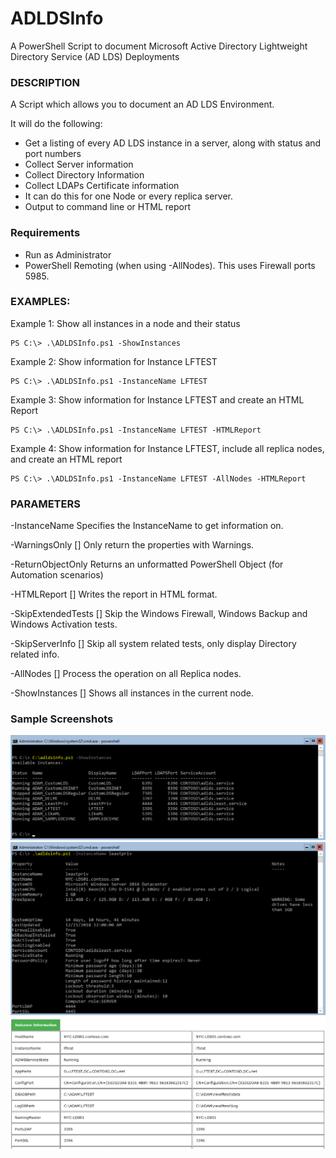 # ADLDSInfo
A PowerShell Script to document Microsoft Active Directory Lightweight Directory Service (AD LDS) Deployments

### DESCRIPTION
A Script which allows you to document an AD LDS Environment.

It will do the following:

* Get a listing of every AD LDS instance in a server, along with status and port numbers
* Collect Server information
* Collect Directory Information
* Collect LDAPs Certificate information
* It can do this for one Node or every replica server.
* Output to command line or HTML report

### Requirements

* Run as Administrator
* PowerShell Remoting (when using -AllNodes). This uses Firewall ports 5985.



### EXAMPLES:

Example 1:  Show all instances in a node and their status

	PS C:\> .\ADLDSInfo.ps1 -ShowInstances

Example 2:  Show information for Instance LFTEST

	PS C:\> .\ADLDSInfo.ps1 -InstanceName LFTEST

Example 3:  Show information for Instance LFTEST and create an HTML Report

	PS C:\> .\ADLDSInfo.ps1 -InstanceName LFTEST -HTMLReport

Example 4:  Show information for Instance LFTEST, include all replica nodes, and create an HTML report

	PS C:\> .\ADLDSInfo.ps1 -InstanceName LFTEST -AllNodes -HTMLReport



### PARAMETERS

-InstanceName <String>
Specifies the InstanceName to get information on.

-WarningsOnly [<SwitchParameter>]
Only return the properties with Warnings.

-ReturnObjectOnly <Boolean>
Returns an unformatted PowerShell Object (for Automation scenarios)


-HTMLReport [<SwitchParameter>]
Writes the report in HTML format.

-SkipExtendedTests [<SwitchParameter>]
Skip the Windows Firewall, Windows Backup and Windows Activation tests.



-SkipServerInfo [<SwitchParameter>]
Skip all system related tests, only display Directory related info.



-AllNodes [<SwitchParameter>]
Process the operation on all Replica nodes.



-ShowInstances [<SwitchParameter>]
Shows all instances in the current node.

### Sample Screenshots

![](https://github.com/luisfeliz79/ADLDSInfo/blob/master/ScreenShots/ShowInstances.PNG)
![](https://github.com/luisfeliz79/ADLDSInfo/blob/master/ScreenShots/CommandLineReport.png)
![](https://github.com/luisfeliz79/ADLDSInfo/blob/master/ScreenShots/HTMLReport.png)

